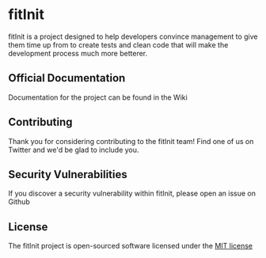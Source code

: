 # fitInit

fitInit is a project designed to help developers convince management to give them time up from to create tests and clean code that will make the development process much more betterer.

## Official Documentation

Documentation for the project can be found in the Wiki

## Contributing

Thank you for considering contributing to the fitInit team! Find one of us on Twitter and we'd be glad to include you.

## Security Vulnerabilities

If you discover a security vulnerability within fitInit, please open an issue on Github

## License

The fitInit project is open-sourced software licensed under the [MIT license](http://opensource.org/licenses/MIT)

